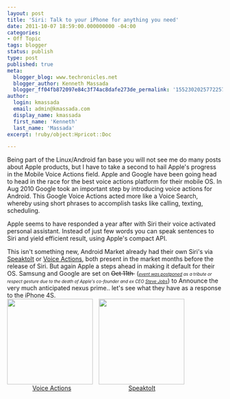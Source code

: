 ```yaml
---
layout: post
title: 'Siri: Talk to your iPhone for anything you need'
date: 2011-10-07 18:59:00.000000000 -04:00
categories:
- Off Topic
tags: blogger
status: publish
type: post
published: true
meta:
  blogger_blog: www.techronicles.net
  blogger_author: Kenneth Massada
  blogger_ff04fb872097e84c3f74ac8dafe273de_permalink: '1552302025772257662'
author:
  login: kmassada
  email: admin@kmassada.com
  display_name: kmassada
  first_name: 'Kenneth'
  last_name: 'Massada'
excerpt: !ruby/object:Hpricot::Doc

---
```

<p>Being part of the Linux/Android fan base you will not see me do many posts about Apple products, but I have to take a second to hail Apple's progress in the Mobile Voice Actions field. Apple and Google have been going head to head in the race for the best voice actions platform for their mobile OS. In Aug 2010 Google took an important step by introducing voice actions for Android. This Google Voice Actions acted more like a Voice Search, whereby using short phrases to accomplish tasks like calling, texting, scheduling.</p>
<div class="separator" style="clear:both;text-align:center;"></div>
<p>Apple seems to have responded a year after with Siri their voice activated personal assistant. Instead of just few words you can speak sentences to Siri and yield efficient result, using Apple's compact API.</p>
<div class="separator" style="clear:both;text-align:center;"></div>
<p>This isn't something new, Android Market already had their own Siri's via <a href="https://market.android.com/details?id=com.speaktoit.assistant&amp;feature=search_result">SpeaktoIt</a> or <a href="https://market.android.com/details?id=com.pannous.voice.actions.free&amp;feature=search_result"><span id="goog_1744498413"></span>Voice Actions<span id="goog_1744498414"></span></a>, both present in the market months before the release of Siri. But again Apple a steps ahead in making it default for their OS. Samsung and Google are set on <strike>Oct 11th </strike> (<i><span style="font-size:x-small;"><a href="http://global.samsungtomorrow.com/?p=7023">event was postponed</a> as a tribute or respect gesture due to the death of Apple's co-founder and ex CEO <span id="goog_1176259127"></span><a href="http://www.techronicles.net/2011/10/steve-jobs.html">Steve Jobs</a><span id="goog_1176259128"></span></span></i>) to Announce the very much anticipated nexus prime.. let's see what they have as a response to the iPhone 4S.<br /><span id="goog_1744498373"></span><span id="goog_1744498377"></span><span id="goog_1744498382"></span><span id="goog_1744498390"></span><span id="goog_1744498394"></span><span id="goog_1744498398"></span><span id="goog_1744498402"></span><span id="goog_1744498409"></span><span id="goog_1176259123"></span><img border="0" height="200" src="/images/wp/1fdbb-hi-256-11-73011348af50bd8bbfee21d4f8b7d1370be2a4f8.png" width="200" /><span id="goog_1176259124"></span><span id="goog_1744498410"></span><span id="goog_1744498403"></span><span id="goog_1744498399"></span><span id="goog_1744498395"></span><span id="goog_1744498391"></span><span id="goog_1744498383"></span><span id="goog_1744498378"></span><span id="goog_1744498374"></span><a href="http://techronilces.files.wordpress.com/2011/10/06d12-hi-124-8.png" style="margin-left:1em;margin-right:1em;text-align:center;"><span id="goog_1744498405"></span><span id="goog_487647392"></span><img border="0" height="200" src="/images/wp/8a37d-hi-124-8.png" width="200" /><span id="goog_487647393"></span><span id="goog_1744498406"></span></a><br />               <a href="https://market.android.com/details?id=com.pannous.voice.actions.free&amp;feature=search_result">Voice Actions</a>                                  <a href="https://market.android.com/details?id=com.speaktoit.assistant&amp;feature=search_result">SpeaktoIt</a></p>
